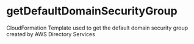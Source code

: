 # getDefaultDomainSecurityGroup
CloudFormation Template used to get the default domain security group created by AWS Directory Services
